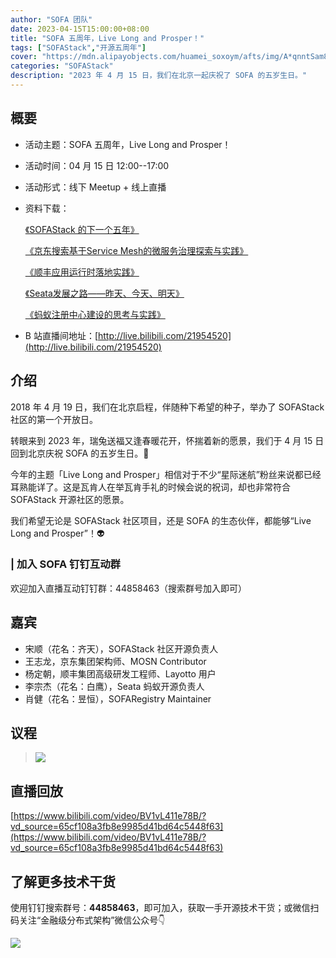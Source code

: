 ```yaml
---
author: "SOFA 团队"
date: 2023-04-15T15:00:00+08:00
title: "SOFA 五周年，Live Long and Prosper！"
tags: ["SOFAStack","开源五周年"]
cover: "https://mdn.alipayobjects.com/huamei_soxoym/afts/img/A*qnntSam867oAAAAAAAAAAAAADrGAAQ/original"
categories: "SOFAStack"
description: "2023 年 4 月 15 日，我们在北京一起庆祝了 SOFA 的五岁生日。"
---
```


## 概要

- 活动主题：SOFA 五周年，Live Long and Prosper！

- 活动时间：04 月 15 日 12:00--17:00

- 活动形式：线下 Meetup + 线上直播

- 资料下载：
  
  [《SOFAStack 的下一个五年》](https://mdn.alipayobjects.com/huamei_soxoym/afts/file/A*mIlUTZ-iot4AAAAAAAAAAAAADrGAAQ/%E8%AE%AE%E9%A2%98%E4%B8%80%20%E5%AE%8B%E9%A1%BASOFAStack%20%E7%9A%84%E4%B8%8B%E4%B8%80%E4%B8%AA%E4%BA%94%E5%B9%B4%200411.pdf)

  [《京东搜索基于Service Mesh的微服务治理探索与实践》](https://mdn.alipayobjects.com/huamei_soxoym/afts/file/A*WTt0QINQx-AAAAAAAAAAAAAADrGAAQ/%E8%AE%AE%E9%A2%98%E4%BA%8C%20%E7%8E%8B%E5%BF%97%E9%BE%99%20%E4%BA%AC%E4%B8%9C%E6%90%9C%E7%B4%A2%E5%9F%BA%E4%BA%8EService%20Mesh%E7%9A%84%E5%BE%AE%E6%9C%8D%E5%8A%A1%E6%B2%BB%E7%90%86%E6%8E%A2%E7%B4%A2%E4%B8%8E%E5%AE%9E%E8%B7%B5%E2%80%94%E2%80%94latest.pdf)

  [《顺丰应用运行时落地实践》](https://mdn.alipayobjects.com/huamei_soxoym/afts/file/A*hwzsSrlrdrgAAAAAAAAAAAAADrGAAQ/%E8%AE%AE%E9%A2%98%E4%B8%89%20%E6%9D%A8%E5%AE%9A%E6%9C%9D%20%E9%A1%BA%E4%B8%B0%E5%BA%94%E7%94%A8%E8%BF%90%E8%A1%8C%E6%97%B6%E8%90%BD%E5%9C%B0%E5%AE%9E%E8%B7%B50412.pdf)

  [《Seata发展之路——昨天、今天、明天》](https://mdn.alipayobjects.com/huamei_soxoym/afts/file/A*9GHZS7VIm2YAAAAAAAAAAAAADrGAAQ/%E8%AE%AE%E9%A2%98%E5%9B%9B%20%E6%9D%8E%E5%AE%97%E6%9D%B0%20Seata%E5%8F%91%E5%B1%95%E4%B9%8B%E8%B7%AF%E2%80%94%E2%80%94%E6%98%A8%E5%A4%A9%E3%80%81%E4%BB%8A%E5%A4%A9%E3%80%81%E6%98%8E%E5%A4%A90406.pdf)

  [《蚂蚁注册中心建设的思考与实践》](https://mdn.alipayobjects.com/huamei_soxoym/afts/file/A*QKJPS5QRlscAAAAAAAAAAAAADrGAAQ/%E8%AE%AE%E9%A2%98%E4%BA%94%20%E8%82%96%E5%81%A5%20SOFARegistry%E5%88%86%E4%BA%AB0406.pdf)

- B 站直播间地址：[http://live.bilibili.com/21954520](http://live.bilibili.com/21954520)

## 介绍

2018 年 4 月 19 日，我们在北京启程，伴随种下希望的种子，举办了 SOFAStack 社区的第一个开放日。

转眼来到 2023 年，瑞兔送福又逢春暖花开，怀揣着新的愿景，我们于 4 月 15 日回到北京庆祝 SOFA 的五岁生日。🎂

今年的主题「Live Long and Prosper」相信对于不少“星际迷航”粉丝来说都已经耳熟能详了。这是瓦肯人在举瓦肯手礼的时候会说的祝词，却也非常符合 SOFAStack 开源社区的愿景。

我们希望无论是 SOFAStack 社区项目，还是 SOFA 的生态伙伴，都能够“Live Long and Prosper”！👽

### | 加入 SOFA 钉钉互动群

欢迎加入直播互动钉钉群：44858463（搜索群号加入即可）

## 嘉宾

- 宋顺（花名：齐天），SOFAStack 社区开源负责人
- 王志龙，京东集团架构师、MOSN Contributor
- 杨定朝，顺丰集团高级研发工程师、Layotto 用户
- 李宗杰（花名：白鹰），Seata 蚂蚁开源负责人
- 肖健（花名：昱恒），SOFARegistry Maintainer

## 议程

>![](https://mdn.alipayobjects.com/huamei_soxoym/afts/img/A*ufkZQJRyOdQAAAAAAAAAAAAADrGAAQ/original)

## 直播回放

[https://www.bilibili.com/video/BV1vL411e78B/?vd_source=65cf108a3fb8e9985d41bd64c5448f63](https://www.bilibili.com/video/BV1vL411e78B/?vd_source=65cf108a3fb8e9985d41bd64c5448f63)

## 了解更多技术干货

使用钉钉搜索群号：**44858463**，即可加入，获取一手开源技术干货；或微信扫码关注“金融级分布式架构”微信公众号👇

![](https://mdn.alipayobjects.com/huamei_soxoym/afts/img/A*z5pETpfsQPIAAAAAAAAAAAAADrGAAQ/original)
